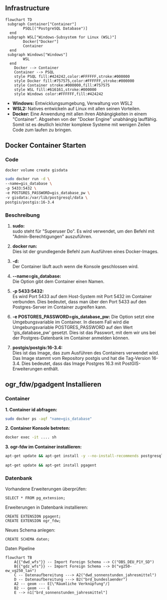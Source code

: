 ## Infrastructure
```mermaid
flowchart TD
 subgraph Container["Container"]
        PSQL[("PostgreSQL Database")]
  end
 subgraph WSL["Windows-Subsystem for Linux (WSL)"]
        Docker["Docker"]
        Container
  end
 subgraph Windows["Windows"]
        WSL
  end
    Docker --> Container
    Container --> PSQL
    style PSQL fill:#424242,color:#FFFFFF,stroke:#000000
    style Docker fill:#757575,color:#FFFFFF,stroke:#000000
    style Container stroke:#000000,fill:#757575
    style WSL fill:#616161,stroke:#000000
    style Windows color:#FFFFFF,fill:#424242
```
- **Windows:** Entwicklungsumgebung, Verwaltung von WSL2
- **WSL2:** Natives entwickeln auf Linux mit allen seinen Vorteilen.
- **Docker:**  Eine Anwendung mit allen ihren Abhängigkeiten in einem "Container". Abgsehen von der "Docker Engine" unabhängig lauffähig. Somit ist es deutlich leichter komplexe Systeme mit wenigen Zeilen Code zum laufen zu bringen.

## Docker Container Starten
### Code
```bash
docker volume create gisdata
```
```bash
sudo docker run -d \
--name=gis_database \
-p 5433:5432 \
-e POSTGRES_PASSWORD=gis_database_pw \
-v gisdata:/var/lib/postgresql/data \
postgis/postgis:16-3.4
```

### Beschreibung

1. **sudo:**  
sudo steht für "Superuser Do". Es wird verwendet, um den Befehl mit "Admin-Berechtigungen" auszuführen.

2. **docker run:**  
Dies ist der grundlegende Befehl zum Ausführen eines Docker-Images.

3. **-d:**  
Der Container läuft auch wenn die Konsole geschlossen wird.

4. **--name=gis_database:**  
Die Option gibt dem Container einen Namen.

5. **-p 5433:5432:**  
Es wird Port 5433 auf dem Host-System mit Port 5432 im Container verbunden. Dies bedeutet, dass man  über den Port 5433 auf den Postgres-Server im Container zugreifen kann.

6. **-e POSTGRES_PASSWORD=gis_database_pw:**
Die Option setzt eine Umgebungsvariable im Container. In diesem Fall wird die Umgebungsvariable POSTGRES_PASSWORD auf den Wert 'gis_database_pw' gesetzt. Dies ist das Passwort, mit dem wir uns bei der Postgres-Datenbank im Container anmelden können.

7. **postgis/postgis:16-3.4:**  
Dies ist das Image, das zum Ausführen des Containers verwendet wird. Das Image stammt vom Repository postgis und hat die Tag-Version 16-3.4. Dies bedeutet, dass das Image Postgres 16.3 mit PostGIS-Erweiterungen enthält.


## ogr_fdw/pgadgent Installieren

### Container
**1. Container id abfragen:**
```bash
sudo docker ps -aqf "name=gis_database"
```
**2. Container Konsole betreten:**
```bash
docker exec -it .... sh
```
**3. ogr-fdw im Container installieren:**
```bash
apt-get update && apt-get install -y --no-install-recommends postgresql-16-ogr-fdw
  
apt-get update && apt-get install pgagent
```

### Datenbank
Vorhandene Erweiterungen überprüfen:
```postgresql
SELECT * FROM pg_extension;
```
Erweiterungen in Datenbank installieren:
```postgresql
CREATE EXTENSION pgagent;
CREATE EXTENSION ogr_fdw;
```

Neues Schema anlegen:
```postgresql
CREATE SCHEMA daten;
```
Daten Pipeline
```mermaid
flowchart TB
    A{{"dwd_wfs"}} -- Import Foreign Schema --> C("OBS_DEU_P1Y_SD")
    B{{"gdz_wfs"}} -- Import Foreign Schema --> D("vg250-ew_vg250_lan")
    C -- Datenaufbereitung ---> A2("dwd_sonnenstunden_jahresmittel")
    D -- Datenaufbereitung ---> B2("brd_bundeslaender")
    A2 -- geom --- E[\"Räumliche Verknüpfung"/]
    B2 -- geom --- E
    E --> n1["brd_sonnenstunden_jahresmittel"]
```
